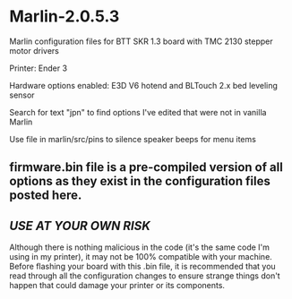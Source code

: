 # Marlin-2.0.5.3
Marlin configuration files for BTT SKR 1.3 board with TMC 2130 stepper motor drivers

Printer: Ender 3

Hardware options enabled: E3D V6 hotend and BLTouch 2.x bed leveling sensor

Search for text "jpn" to find options I've edited that were not in vanilla Marlin

Use file in marlin/src/pins to silence speaker beeps for menu items

firmware.bin file is a pre-compiled version of all options as they exist in the configuration files posted here. 
-
***USE AT YOUR OWN RISK***
-
Although there is nothing malicious in the code (it's the same code I'm using in my printer), it may not be 100% compatible with your machine.  Before flashing your board with this .bin file, it is recommended that you read through all the configuration changes to ensure strange things don't happen that could damage your printer or its components.
